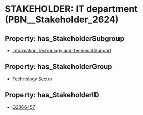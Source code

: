 # STAKEHOLDER: __IT department__ (PBN__Stakeholder_2624)

## Property: has_StakeholderSubgroup

* [Information Technology and Technical Support](PBN__StakeholderSubgroup_150)

## Property: has_StakeholderGroup

* [Technology Sector](PBN__StakeholderGroup_12)

## Property: has_StakeholderID

* [Q2366457](Q2366457)

